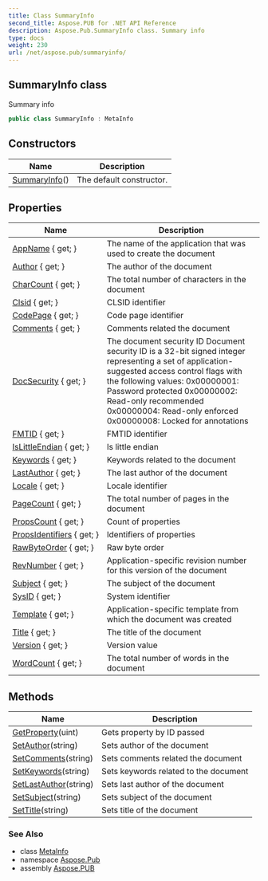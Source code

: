 ```yaml
---
title: Class SummaryInfo
second_title: Aspose.PUB for .NET API Reference
description: Aspose.Pub.SummaryInfo class. Summary info
type: docs
weight: 230
url: /net/aspose.pub/summaryinfo/
---
```

## SummaryInfo class

Summary info

```csharp
public class SummaryInfo : MetaInfo
```

## Constructors

| Name | Description |
| --- | --- |
| [SummaryInfo](summaryinfo/)() | The default constructor. |

## Properties

| Name | Description |
| --- | --- |
| [AppName](../../aspose.pub/summaryinfo/appname/) { get; } | The name of the application that was used to create the document |
| [Author](../../aspose.pub/summaryinfo/author/) { get; } | The author of the document |
| [CharCount](../../aspose.pub/summaryinfo/charcount/) { get; } | The total number of characters in the document |
| [Clsid](../../aspose.pub/metainfo/clsid/) { get; } | CLSID identifier |
| [CodePage](../../aspose.pub/metainfo/codepage/) { get; } | Code page identifier |
| [Comments](../../aspose.pub/summaryinfo/comments/) { get; } | Comments related the document |
| [DocSecurity](../../aspose.pub/summaryinfo/docsecurity/) { get; } | The document security ID Document security ID is a 32-bit signed integer representing a set of application-suggested access control flags with the following values: 0x00000001: Password protected 0x00000002: Read-only recommended 0x00000004: Read-only enforced 0x00000008: Locked for annotations |
| [FMTID](../../aspose.pub/metainfo/fmtid/) { get; } | FMTID identifier |
| [IsLittleEndian](../../aspose.pub/metainfo/islittleendian/) { get; } | Is little endian |
| [Keywords](../../aspose.pub/summaryinfo/keywords/) { get; } | Keywords related to the document |
| [LastAuthor](../../aspose.pub/summaryinfo/lastauthor/) { get; } | The last author of the document |
| [Locale](../../aspose.pub/metainfo/locale/) { get; } | Locale identifier |
| [PageCount](../../aspose.pub/summaryinfo/pagecount/) { get; } | The total number of pages in the document |
| [PropsCount](../../aspose.pub/metainfo/propscount/) { get; } | Count of properties |
| [PropsIdentifiers](../../aspose.pub/metainfo/propsidentifiers/) { get; } | Identifiers of properties |
| [RawByteOrder](../../aspose.pub/metainfo/rawbyteorder/) { get; } | Raw byte order |
| [RevNumber](../../aspose.pub/summaryinfo/revnumber/) { get; } | Application-specific revision number for this version of the document |
| [Subject](../../aspose.pub/summaryinfo/subject/) { get; } | The subject of the document |
| [SysID](../../aspose.pub/metainfo/sysid/) { get; } | System identifier |
| [Template](../../aspose.pub/summaryinfo/template/) { get; } | Application-specific template from which the document was created |
| [Title](../../aspose.pub/summaryinfo/title/) { get; } | The title of the document |
| [Version](../../aspose.pub/metainfo/version/) { get; } | Version value |
| [WordCount](../../aspose.pub/summaryinfo/wordcount/) { get; } | The total number of words in the document |

## Methods

| Name | Description |
| --- | --- |
| [GetProperty](../../aspose.pub/metainfo/getproperty/)(uint) | Gets property by ID passed |
| [SetAuthor](../../aspose.pub/summaryinfo/setauthor/)(string) | Sets author of the document |
| [SetComments](../../aspose.pub/summaryinfo/setcomments/)(string) | Sets comments related the document |
| [SetKeywords](../../aspose.pub/summaryinfo/setkeywords/)(string) | Sets keywords related to the document |
| [SetLastAuthor](../../aspose.pub/summaryinfo/setlastauthor/)(string) | Sets last author of the document |
| [SetSubject](../../aspose.pub/summaryinfo/setsubject/)(string) | Sets subject of the document |
| [SetTitle](../../aspose.pub/summaryinfo/settitle/)(string) | Sets title of the document |

### See Also

* class [MetaInfo](../metainfo/)
* namespace [Aspose.Pub](../../aspose.pub/)
* assembly [Aspose.PUB](../../)


